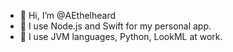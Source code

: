- 👋 Hi, I’m @AEthelheard
- 👀 I use Node.js and Swift for my personal app.
- 🌱 I use JVM languages, Python, LookML at work.

